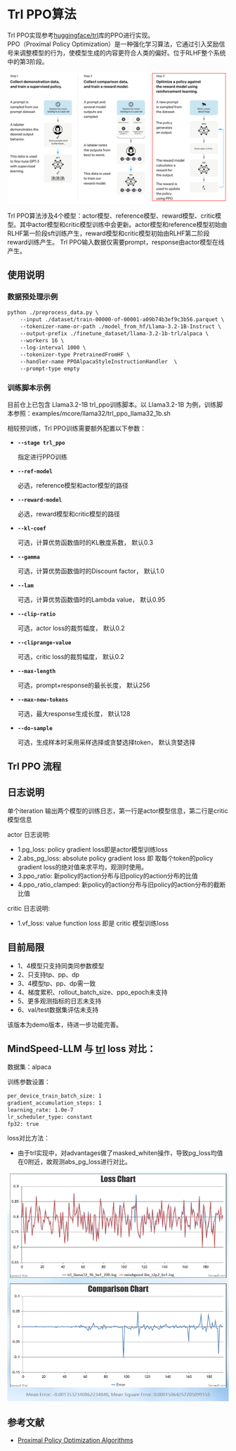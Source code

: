 # Trl PPO算法
Trl PPO实现参考[huggingface/trl](https://github.com/huggingface/trl)库的PPO进行实现。  
PPO（Proximal Policy Optimization）是一种强化学习算法，它通过引入奖励信号来调整模型的行为，使模型生成的内容更符合人类的偏好。位于RLHF整个系统中的第3阶段。

![](../../sources/images/trl_ppo/ppo_in_rlhf.png)

Trl PPO算法涉及4个模型：actor模型、reference模型、reward模型、critic模型。其中actor模型和critic模型训练中会更新。actor模型和reference模型初始由RLHF第一阶段sft训练产生，reward模型和critic模型初始由RLHF第二阶段reward训练产生。
Trl PPO输入数据仅需要prompt，response由actor模型在线产生。

## 使用说明

### 数据预处理示例

```shell
python ./preprocess_data.py \
    --input ./dataset/train-00000-of-00001-a09b74b3ef9c3b56.parquet \
    --tokenizer-name-or-path ./model_from_hf/Llama-3.2-1B-Instruct \
    --output-prefix ./finetune_dataset/llama-3.2-1b-trl/alpaca \
    --workers 16 \
    --log-interval 1000 \
    --tokenizer-type PretrainedFromHF \
    --handler-name PPOAlpacaStyleInstructionHandler  \
    --prompt-type empty
```


### 训练脚本示例

目前仓上已包含 Llama3.2-1B trl_ppo训练脚本。以 Llama3.2-1B 为例，训练脚本参照：examples/mcore/llama32/trl_ppo_llama32_1b.sh

相较预训练，Trl PPO训练需要额外配置以下参数：

- **`--stage trl_ppo`**

  指定进行PPO训练

- **`--ref-model`**

  必选，reference模型和actor模型的路径

- **`--reward-model`**

  必选，reward模型和critic模型的路径

- **`--kl-coef`**

  可选，计算优势函数值时的KL散度系数， 默认0.3

- **`--gamma`**

  可选，计算优势函数值时的Discount factor， 默认1.0

- **`--lam`**

  可选，计算优势函数值时的Lambda value， 默认0.95

- **`--clip-ratio`**

  可选，actor loss的裁剪幅度， 默认0.2

- **`--cliprange-value`**

  可选，critic loss的裁剪幅度， 默认0.2

- **`--max-length`**

  可选，prompt+response的最长长度， 默认256

- **`--max-new-tokens`**

  可选，最大response生成长度， 默认128

- **`--do-sample`**

  可选，生成样本时采用采样选择或贪婪选择token， 默认贪婪选择

## Trl PPO 流程


## 日志说明
单个iteration 输出两个模型的训练日志，第一行是actor模型信息，第二行是critic模型信息

actor 日志说明:
- 1.pg_loss: policy gradient loss即是actor模型训练loss 
- 2.abs_pg_loss: absolute policy gradient loss  即 取每个token的policy gradient loss的绝对值来求平均，观测时使用。
- 3.ppo_ratio: 新policy的action分布与旧policy的action分布的比值
- 4.ppo_ratio_clamped: 新policy的action分布与旧policy的action分布的截断比值

critic 日志说明:
- 1.vf_loss: value function loss 即是 critic 模型训练loss

## 目前局限

- 1、4模型只支持同类同参数模型
- 2、只支持tp、pp、dp
- 3、4模型tp、pp、dp需一致
- 4、梯度累积、rollout_batch_size、ppo_epoch未支持
- 5、更多观测指标的日志未支持
- 6、val/test数据集评估未支持

该版本为demo版本，待进一步功能完善。  

## **MindSpeed-LLM  与 <a href="https://github.com/huggingface/trl">trl</a> loss 对比**：

数据集：alpaca

训练参数设置：
```
per_device_train_batch_size: 1
gradient_accumulation_steps: 1
learning_rate: 1.0e-7
lr_scheduler_type: constant
fp32: true
```

loss对比方法：
- 由于trl实现中，对advantages做了masked_whiten操作，导致pg_loss均值在0附近，故观测abs_pg_loss进行对比。


![alt text](../../sources/images/trl_ppo/llama32_trl_ppo_loss.png)

## 参考文献

- [Proximal Policy Optimization Algorithms](https://arxiv.org/abs/1707.06347)